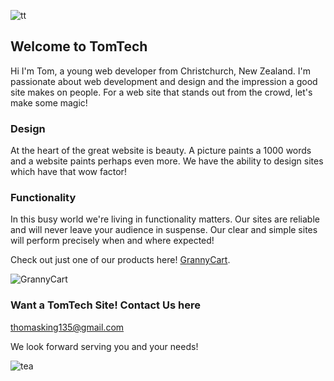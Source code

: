 ![tt](https://user-images.githubusercontent.com/62085061/133872045-c6e28e49-ed78-40f0-8a85-f25872f9c5fd.JPG)


## Welcome to TomTech


Hi I'm Tom, a young web developer from Christchurch, New Zealand. I'm passionate about web development and design and the impression a good site makes on people. For a web site that stands out from the crowd, let's make some magic! 

### Design
At the heart of the great website is beauty. A picture paints a 1000 words and a website paints perhaps even more. We have the ability to design sites which have that wow factor! 


### Functionality

In this busy world we're living in functionality matters. Our sites are reliable and will never leave your audience in suspense. Our clear and simple sites will perform precisely when and where expected!

Check out just one of our products here! [GrannyCart](http://grannycart.club/).

![GrannyCart](https://user-images.githubusercontent.com/62085061/133872093-3fd903d2-1961-42fe-88a7-51fe0b0b4d52.PNG)


### Want a TomTech Site! Contact Us here

thomasking135@gmail.com

We look forward serving you and your needs!

![tea](https://user-images.githubusercontent.com/62085061/133872153-6863a246-c611-4cef-96dc-bba1f9c93bb8.jpg)

